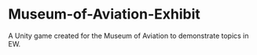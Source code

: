# Museum-of-Aviation-Exhibit
A Unity game created for the Museum of Aviation to demonstrate topics in EW. 
